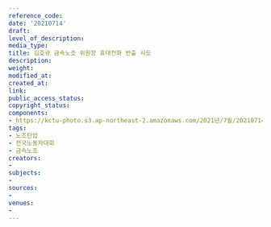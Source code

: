 ```yaml
---
reference_code: 
date: '20210714'
draft: 
level_of_description: 
media_type: 
title: 김호규 금속노조 위원장 휴대전화 반출 시도
description: 
weight: 
modified_at: 
created_at: 
link: 
public_access_status: 
copyright_status: 
components:
- https://kctu-photo.s3.ap-northeast-2.amazonaws.com/2021년/7월/20210714-김호규+금속노조+위원장+휴대전화+반출+시도_노조탄압_전국노동자대회_금속노조/_1D20312.jpg
tags:
- 노조탄압
- 전국노동자대회
- 금속노조
creators:
- 
subjects:
- 
sources:
- 
venues:
- 
---
```

